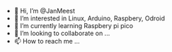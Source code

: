 - 👋 Hi, I’m @JanMeest
- 👀 I’m interested in Linux, Arduino, Raspbery, Odroid
- 🌱 I’m currently learning Raspbery pi pico
- 💞️ I’m looking to collaborate on ...
- 📫 How to reach me ...

<!---
JanMeest/JanMeest is a ✨ special ✨ repository because its `README.md` (this file) appears on your GitHub profile.
You can click the Preview link to take a look at your changes.
--->
